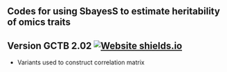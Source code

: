 ## Codes for using SbayesS to estimate heritability of omics traits

## Version GCTB 2.02 [![Website shields.io](https://img.shields.io/website-up-down-green-red/http/shields.io.svg)](https://cnsgenomics.com/software/gctb/#Download)

- Variants used to construct correlation matrix



